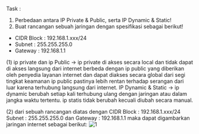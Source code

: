 
Task :
1. Perbedaan antara IP Private & Public, serta IP Dynamic & Static!
2. Buat rancangan sebuah jaringan dengan spesifikasi sebagai berikut!
- CIDR Block : 192.168.1.xxx/24
- Subnet : 255.255.255.0
- Gateway : 192.168.1.1

(1) ip private dan ip Public  -> ip private di akses secara local dan tidak dapat di akses langsung dari internet berbeda dengan ip public yang diberikan oleh penyedia layanan internet dan dapat diakses secara global dari segi tingkat keamanan ip public pastinya lebih rentan terhadap serangan dari luar karena terhubung langsung dari internet. IP Dynamic & Static -> ip dynamic berubah setiap kali terhubung ulang dengan jaringan atau dalam jangka waktu tertentu. ip statis tidak berubah kecuali diubah secara manual.

(2) dari sebuah rancangan diatas dengan CIDR Block : 192.168.1.xxx/24 Subnet : 255.255.255.0 dan Gateway : 192.168.1.1 maka dapat digambarkan jaringan internet sebagai berikut: 
![1](https://github.com/Hammmzl/devops17-dumbways-MuhammadIlham/assets/96168418/fb035e92-b1a4-47c3-88e4-fa17dd2cac12)


    
